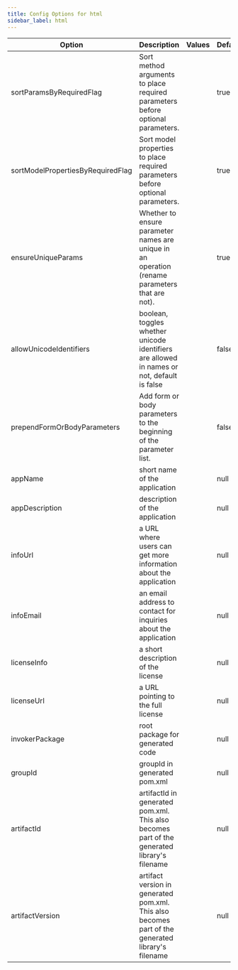 ```yaml
---
title: Config Options for html
sidebar_label: html
---
```


| Option | Description | Values | Default |
| ------ | ----------- | ------ | ------- |
|sortParamsByRequiredFlag|Sort method arguments to place required parameters before optional parameters.| |true|
|sortModelPropertiesByRequiredFlag|Sort model properties to place required parameters before optional parameters.| |true|
|ensureUniqueParams|Whether to ensure parameter names are unique in an operation (rename parameters that are not).| |true|
|allowUnicodeIdentifiers|boolean, toggles whether unicode identifiers are allowed in names or not, default is false| |false|
|prependFormOrBodyParameters|Add form or body parameters to the beginning of the parameter list.| |false|
|appName|short name of the application| |null|
|appDescription|description of the application| |null|
|infoUrl|a URL where users can get more information about the application| |null|
|infoEmail|an email address to contact for inquiries about the application| |null|
|licenseInfo|a short description of the license| |null|
|licenseUrl|a URL pointing to the full license| |null|
|invokerPackage|root package for generated code| |null|
|groupId|groupId in generated pom.xml| |null|
|artifactId|artifactId in generated pom.xml. This also becomes part of the generated library's filename| |null|
|artifactVersion|artifact version in generated pom.xml. This also becomes part of the generated library's filename| |null|
